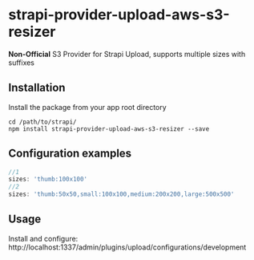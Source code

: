 
# strapi-provider-upload-aws-s3-resizer

**Non-Official** S3 Provider for Strapi Upload, supports multiple sizes with suffixes

## Installation

Install the package from your app root directory

```
cd /path/to/strapi/
npm install strapi-provider-upload-aws-s3-resizer --save
```

## Configuration examples
```javascript
//1
sizes: 'thumb:100x100'
//2
sizes: 'thumb:50x50,small:100x100,medium:200x200,large:500x500'
```

## Usage
Install and configure: http://localhost:1337/admin/plugins/upload/configurations/development